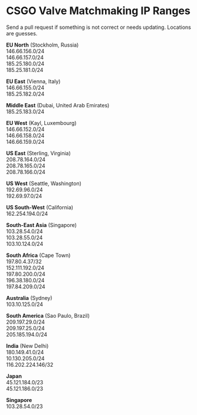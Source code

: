 # CSGO Valve Matchmaking IP Ranges

Send a pull request if something is not correct or needs updating. Locations are guesses.

**EU North** (Stockholm, Russia)    
146.66.156.0/24  
146.66.157.0/24  
185.25.180.0/24  
185.25.181.0/24  

**EU East** (Vienna, Italy)  
146.66.155.0/24  
185.25.182.0/24  

**Middle East** (Dubai, United Arab Emirates)  
185.25.183.0/24

**EU West** (Kayl, Luxembourg)    
146.66.152.0/24  
146.66.158.0/24  
146.66.159.0/24  

**US East** (Sterling, Virginia)    
208.78.164.0/24  
208.78.165.0/24  
208.78.166.0/24  

**US West** (Seattle, Washington)   
192.69.96.0/24  
192.69.97.0/24  

**US South-West** (California)  
162.254.194.0/24

**South-East Asia** (Singapore)  
103.28.54.0/24  
103.28.55.0/24  
103.10.124.0/24

**South Africa** (Cape Town)    
197.80.4.37/32  
152.111.192.0/24  
197.80.200.0/24  
196.38.180.0/24  
197.84.209.0/24

**Australia** (Sydney)    
103.10.125.0/24

**South America** (Sao Paulo, Brazil)  
209.197.29.0/24  
209.197.25.0/24  
205.185.194.0/24

**India** (New Delhi)  
180.149.41.0/24  
10.130.205.0/24  
116.202.224.146/32  

**Japan**  
45.121.184.0/23  
45.121.186.0/23

**Singapore**  
103.28.54.0/23
